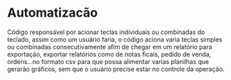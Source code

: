 # Automatizacão
Código responsável por acionar teclas individuais ou combinadas do teclado, assim como um usuário faria, o código aciona varia teclas simples ou combinadas consecutivamente afim de chegar em um relatório para exportação, exportar relatórios como de notas ficais, pedido de venda, ordens...no formato csv para que possa alimentar varias planilhas que gerarão gráficos, sem que o usuário precise estar no controle da operação.
